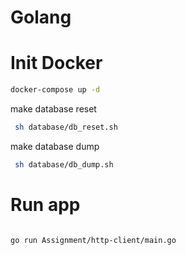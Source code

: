 # Golang

# Init Docker

```bash
docker-compose up -d
```

make database reset

```bash
 sh database/db_reset.sh
```

make database dump

```bash
 sh database/db_dump.sh
```

# Run app

```bash

go run Assignment/http-client/main.go

```
